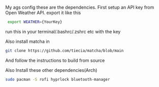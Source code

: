 My ags config these are the dependencies. First setup an API key from Open Weather API. export it like this

```sh 
 export WEATHER={YourKey}
```
run this in your terminal/.bashrc/.zshrc etc with the key

Also install matcha in 
```sh 
git clone https://github.com/tiecia/matcha/blob/main
```
And follow the instructions to build from source

Also Install these other dependencies(Arch)
```sh
sudo pacman -S rofi hyprlock bluetooth-manager
```
